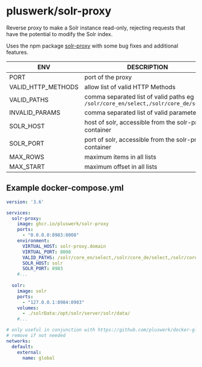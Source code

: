 # pluswerk/solr-proxy

Reverse proxy to make a Solr instance read-only, rejecting requests that have the potential to modify the Solr index.

Uses the npm package [solr-proxy](https://github.com/Trott/solr-proxy) with some bug fixes and additional features.

| ENV                | DESCRIPTION                                                                        | Default        |
|--------------------|------------------------------------------------------------------------------------|----------------|
| PORT               | port of the proxy                                                                  | `8008`         |
| VALID_HTTP_METHODS | allow list of valid HTTP Methods                                                   | `GET`          |
| VALID_PATHS        | comma separated list of valid paths eg `/solr/core_en/select,/solr/core_de/select` | `/solr/select` |
| INVALID_PARAMS     | comma separated list of valid parameters                                           | `qt,stream`    |
| SOLR_HOST          | host of solr, accessible from the solr-proxy container                             | `solr`         |
| SOLR_PORT          | port of solr, accessible from the solr-proxy container                             | `8983`         |
| MAX_ROWS           | maximum items in all lists                                                         | `200`          |
| MAX_START          | maximum offset in all lists                                                        | `1000`         |


## Example docker-compose.yml



```yml
version: '3.6'

services:
  solr-proxy:
    image: ghcr.io/pluswerk/solr-proxy
    ports:
      - "0.0.0.0:8983:8008"
    environment:
      VIRTUAL_HOST: solr-proxy.domain
      VIRTUAL_PORT: 8008
      VALID_PATHS: /solr/core_en/select,/solr/core_de/select,/solr/core_fr/select,/solr/core_nl/select,/solr/core_zh/select
      SOLR_HOST: solr
      SOLR_PORT: 8983
    #...
      
  solr:
    image: solr
    ports:
      - "127.0.0.1:8984:8983"
    volumes:
      - ./solrData:/opt/solr/server/solr/data/
    #...

# only useful in conjunction with https://github.com/pluswerk/docker-global
# remove if not needed
networks:
  default:
    external:
      name: global
```
